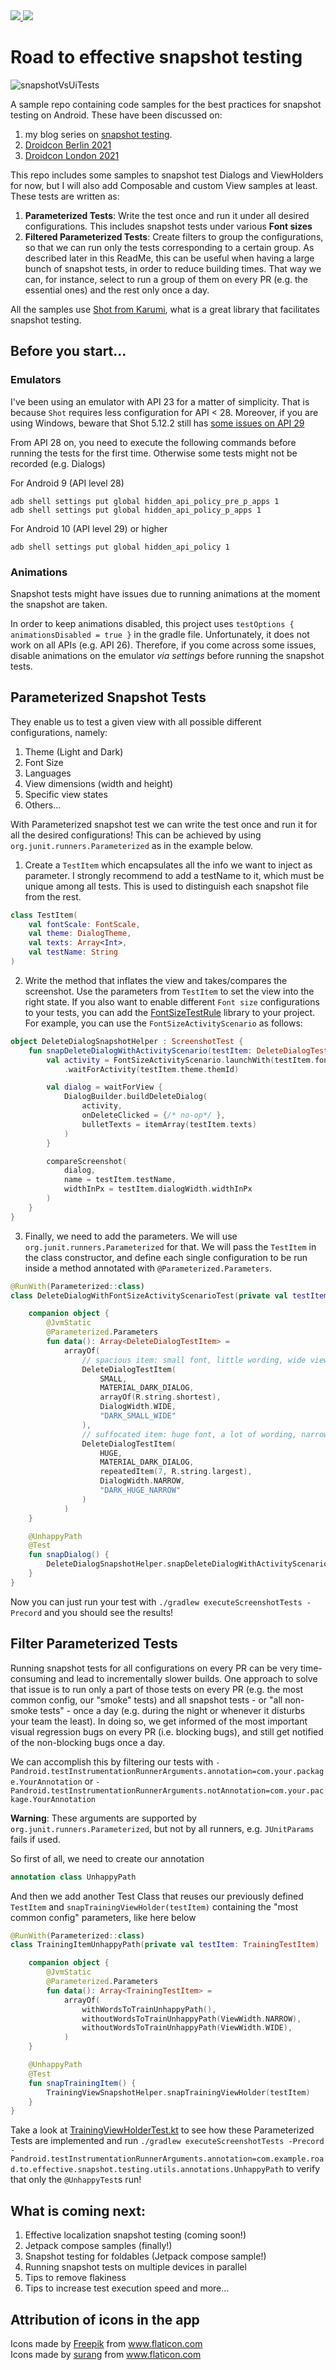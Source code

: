 <a href="https://androidweekly.net/issues/issue-479">
<img src="https://androidweekly.net/issues/issue-479/badge">
</a><a href="https://androidweekly.net/issues/issue-485">
<img src="https://androidweekly.net/issues/issue-485/badge">
</a>

# Road to effective snapshot testing </br>

![snapshotVsUiTests](https://user-images.githubusercontent.com/6097181/144911921-bae6182b-dae7-4f59-9dba-c88c9052b9b7.gif)

A sample repo containing code samples for the best practices for snapshot testing on Android. These have been discussed on:
1. my blog series on [snapshot testing](https://sergiosastre.hashnode.dev/an-introduction-to-snapshot-testing-on-android-in-2021). 
2. [Droidcon Berlin 2021](https://www.droidcon.com/2021/11/10/an-introduction-to-effective-snapshot-testing-on-android/)
3. [Droidcon London 2021](https://www.droidcon.com/2021/11/17/an-introduction-to-effective-snapshot-testing-on-android-2/)

This repo includes some samples to snapshot test Dialogs and ViewHolders for now, but I will also add Composable and custom View samples at least. 
These tests are written as:
1. **Parameterized Tests**: Write the test once and run it under all desired configurations. This includes snapshot tests under various **Font sizes**
2. **Filtered Parameterized Tests**: Create filters to group the configurations, so that we can run only the tests corresponding to a certain group. As described later in this ReadMe, this can be useful when having a large bunch of snapshot tests, in order to reduce building times. That way we can, for instance, select to run a group of them on every PR (e.g. the essential ones) and the rest only once a day.

All the samples use [Shot from Karumi](https://github.com/Karumi/Shot), what is a great library that facilitates
snapshot testing.

## Before you start...
### Emulators
I've been using an emulator with API 23 for a matter of simplicity. That is because `Shot` requires less
configuration for API < 28.
Moreover, if you are using Windows, beware that Shot 5.12.2 still has [some issues on API 29](https://github.com/pedrovgs/Shot/issues/244)

From API 28 on, you need to execute the following commands before running the tests for the first time.
Otherwise some tests might not be recorded (e.g. Dialogs)

For Android 9 (API level 28)
```
adb shell settings put global hidden_api_policy_pre_p_apps 1
adb shell settings put global hidden_api_policy_p_apps 1
```

For Android 10 (API level 29) or higher

```
adb shell settings put global hidden_api_policy 1
```

### Animations
Snapshot tests might have issues due to running animations at the moment the snapshot are taken.

In order to keep animations disabled, this project uses `testOptions { animationsDisabled = true }` in the gradle file. Unfortunately, it does not work on all APIs (e.g. API 26).
Therefore, if you come across some issues, disable animations on the emulator *via settings* before running the snapshot tests.

## Parameterized Snapshot Tests
They enable us to test a given view with all possible different configurations, namely:
  1. Theme (Light and Dark)
  2. Font Size
  3. Languages
  4. View dimensions (width and height)
  5. Specific view states
  6. Others...

With Parameterized snapshot test we can write the test once and run it for all the desired configurations!
This can be achieved by using `org.junit.runners.Parameterized` as in the example below.

1. Create a `TestItem` which encapsulates all the info we want to inject as parameter. I strongly
recommend to add a testName to it, which must be unique among all tests. This is used to distinguish
each snapshot file from the rest.
```kotlin
class TestItem(
    val fontScale: FontScale,
    val theme: DialogTheme,
    val texts: Array<Int>,
    val testName: String
)
```

2. Write the method that inflates the view and takes/compares the screenshot. Use the parameters from
`TestItem` to set the view into the right state.
If you also want to enable different `Font size` configurations to your tests, you can add the
[FontSizeTestRule](https://github.com/sergio-sastre/FontSizeTestRule) library to your project. For example,
you can use the `FontSizeActivityScenario` as follows:
```kotlin
object DeleteDialogSnapshotHelper : ScreenshotTest {
    fun snapDeleteDialogWithActivityScenario(testItem: DeleteDialogTestItem) {
        val activity = FontSizeActivityScenario.launchWith(testItem.fontScale)
            .waitForActivity(testItem.theme.themId)

        val dialog = waitForView {
            DialogBuilder.buildDeleteDialog(
                activity,
                onDeleteClicked = {/* no-op*/ },
                bulletTexts = itemArray(testItem.texts)
            )
        }

        compareScreenshot(
            dialog,
            name = testItem.testName,
            widthInPx = testItem.dialogWidth.widthInPx
        )
    }
}
```

3. Finally, we need to add the parameters. We will use `org.junit.runners.Parameterized` for that.
We will pass the `TestItem` in the class constructor, and define each single configuration to be run
inside a method annotated with `@Parameterized.Parameters`.

```kotlin
@RunWith(Parameterized::class)
class DeleteDialogWithFontSizeActivityScenarioTest(private val testItem: DeleteDialogTestItem) : ScreenshotTest {

    companion object {
        @JvmStatic
        @Parameterized.Parameters
        fun data(): Array<DeleteDialogTestItem> =
            arrayOf(
                // spacious item: small font, little wording, wide view
                DeleteDialogTestItem(
                    SMALL,
                    MATERIAL_DARK_DIALOG,
                    arrayOf(R.string.shortest),
                    DialogWidth.WIDE,
                    "DARK_SMALL_WIDE"
                ),
                // suffocated item: huge font, a lot of wording, narrow view
                DeleteDialogTestItem(
                    HUGE,
                    MATERIAL_DARK_DIALOG,
                    repeatedItem(7, R.string.largest),
                    DialogWidth.NARROW,
                    "DARK_HUGE_NARROW"
                )
            )
    }

    @UnhappyPath
    @Test
    fun snapDialog() {
        DeleteDialogSnapshotHelper.snapDeleteDialogWithActivityScenario(testItem)
    }
}
```
Now you can just run your test with `./gradlew executeScreenshotTests -Precord` and you should see the
results!

## Filter Parameterized Tests
Running snapshot tests for all configurations on every PR can be very time-consuming and lead to
incrementally slower builds. One approach to solve that issue is to run only a part of those tests
on every PR (e.g. the most common config, our "smoke" tests) and all snapshot tests - or "all non-smoke
tests" - once a day (e.g. during the night or whenever it disturbs your team the least).
In doing so, we get informed of the most important visual regression bugs on every PR (i.e. blocking bugs),
and still get notified of the non-blocking bugs once a day.

We can accomplish this by filtering our tests with
`-Pandroid.testInstrumentationRunnerArguments.annotation=com.your.package.YourAnnotation`
or
`-Pandroid.testInstrumentationRunnerArguments.notAnnotation=com.your.package.YourAnnotation`

**Warning**: These arguments are supported by `org.junit.runners.Parameterized`, but not by all runners,
e.g. `JUnitParams` fails if used.

So first of all, we need to create our annotation
```kotlin
annotation class UnhappyPath
```

And then we add another Test Class that reuses our previously defined `TestItem` and `snapTrainingViewHolder(testItem)`
containing the "most common config" parameters, like here below
```kotlin
@RunWith(Parameterized::class)
class TrainingItemUnhappyPath(private val testItem: TrainingTestItem) : ScreenshotTest {

    companion object {
        @JvmStatic
        @Parameterized.Parameters
        fun data(): Array<TrainingTestItem> =
            arrayOf(
                withWordsToTrainUnhappyPath(),
                withoutWordsToTrainUnhappyPath(ViewWidth.NARROW),
                withoutWordsToTrainUnhappyPath(ViewWidth.WIDE),
            )
    }

    @UnhappyPath
    @Test
    fun snapTrainingItem() {
        TrainingViewSnapshotHelper.snapTrainingViewHolder(testItem)
    }
}
```

Take a look at [TrainingViewHolderTest.kt](https://github.com/sergio-sastre/RoadToEffectiveSnapshotTesting/blob/master/app/src/androidTest/java/com/example/road/to/effective/snapshot/testing/parameterized/trainingitem/TrainingViewHolderTest.kt) to see how these Parameterized Tests are implemented and run
`./gradlew executeScreenshotTests -Precord -Pandroid.testInstrumentationRunnerArguments.annotation=com.example.road.to.effective.snapshot.testing.utils.annotations.UnhappyPath`
to verify that only the `@UnhappyTest`s run!

## What is coming next:
1. Effective localization snapshot testing (coming soon!)
2. Jetpack compose samples (finally!)
3. Snapshot testing for foldables (Jetpack compose sample!)
4. Running snapshot tests on multiple devices in parallel
5. Tips to remove flakiness
6. Tips to increase test execution speed
and more...

## Attribution of icons in the app
Icons made by <a href="https://www.freepik.com" title="Freepik">Freepik</a> from <a href="https://www.flaticon.com/" title="Flaticon">www.flaticon.com</a>
</br>
Icons made by <a href="https://www.flaticon.com/authors/surang" title="surang">surang</a> from <a href="https://www.flaticon.com/" title="Flaticon">www.flaticon.com</a>

